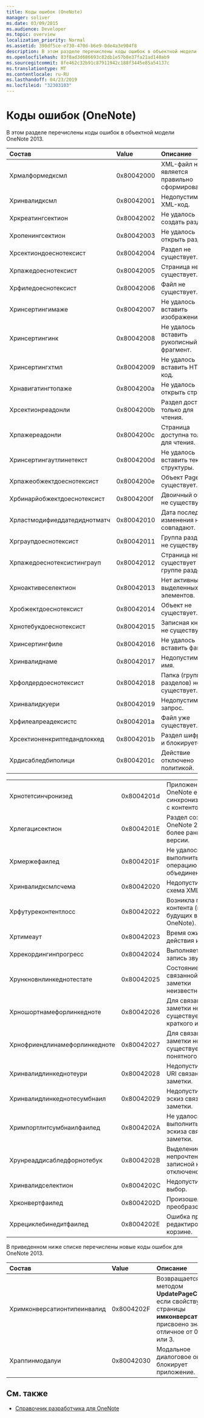 ```yaml
---
title: Коды ошибок (OneNote)
manager: soliver
ms.date: 03/09/2015
ms.audience: Developer
ms.topic: overview
localization_priority: Normal
ms.assetid: 390df5ce-e730-470d-b6e9-0de4a3e904f8
description: В этом разделе перечислены коды ошибок в объектной модели OneNote 2013.
ms.openlocfilehash: 83f8ad3d686693c82db1e57b8e37fa21ad140ab9
ms.sourcegitcommit: 8fe462c32b91c87911942c188f3445e85a54137c
ms.translationtype: MT
ms.contentlocale: ru-RU
ms.lasthandoff: 04/23/2019
ms.locfileid: "32303103"
---
```

# <a name="error-codes-onenote"></a>Коды ошибок (OneNote)

В этом разделе перечислены коды ошибок в объектной модели OneNote 2013.
  
|**Состав**|**Value**|**Описание**|
|:-----|:-----|:-----|
|Хрмалформедксмл  <br/> |0x80042000  <br/> |XML-файл не является правильно сформированным.  <br/> |
|Хринвалидксмл  <br/> |0x80042001  <br/> |Недопустимый XML-код.  <br/> |
|Хркреатингсектион  <br/> |0x80042002  <br/> |Не удалось создать раздел.  <br/> |
|Хропенингсектион  <br/> |0x80042003  <br/> |Не удалось открыть раздел.  <br/> |
|Хрсектиондоеснотексист  <br/> |0x80042004  <br/> |Раздел не существует.  <br/> |
|Хрпажедоеснотексист  <br/> |0x80042005  <br/> |Страница не существует.  <br/> |
|Хрфиледоеснотексист  <br/> |0x80042006  <br/> |Файл не существует.  <br/> |
|Хринсертингимаже  <br/> |0x80042007  <br/> |Не удалось вставить изображение.  <br/> |
|Хринсертингинк  <br/> |0x80042008  <br/> |Не удалось вставить рукописный фрагмент.  <br/> |
|Хринсертингхтмл  <br/> |0x80042009  <br/> |Не удалось вставить HTML-код.  <br/> |
|Хрнавигатингтопаже  <br/> |0x8004200a  <br/> |Не удалось открыть страницу.  <br/> |
|Хрсектионреадонли  <br/> |0x8004200b  <br/> |Раздел доступен только для чтения.  <br/> |
|Хрпажереадонли  <br/> |0x8004200c  <br/> |Страница доступна только для чтения.  <br/> |
|Хринсертингаутлинетекст  <br/> |0x8004200d  <br/> |Не удалось вставить текст структуры.  <br/> |
|Хрпажеобжектдоеснотексист  <br/> |0x8004200e  <br/> |Объект Page не существует.  <br/> |
|Хрбинарйобжектдоеснотексист  <br/> |0x8004200f  <br/> |Двоичный объект не существует.  <br/> |
|Хрластмодифиеддатедиднотматч  <br/> |0x80042010  <br/> |Дата последнего изменения не совпадают.  <br/> |
|Хрграупдоеснотексист  <br/> |0x80042011  <br/> |Группа разделов не существует.  <br/> |
|Хрпажедоеснотексистинграуп  <br/> |0x80042012  <br/> |Страница не существует в группе разделов.  <br/> |
|Хрноактивеселектион  <br/> |0x80042013  <br/> |Нет активных выделенных элементов.  <br/> |
|Хробжектдоеснотексист  <br/> |0x80042014  <br/> |Объект не существует.  <br/> |
|Хрнотебукдоеснотексист  <br/> |0x80042015  <br/> |Записная книжка не существует.  <br/> |
|Хринсертингфиле  <br/> |0x80042016  <br/> |Не удалось вставить файл.  <br/> |
|Хринвалиднаме  <br/> |0x80042017  <br/> |Недопустимое имя.  <br/> |
|Хрфолдердоеснотексист  <br/> |0x80042018  <br/> |Папка (группа разделов) не существует.  <br/> |
|Хринвалидкуери  <br/> |0x80042019  <br/> |Недопустимый запрос.  <br/> |
|Хрфилеалреадексистс  <br/> |0x8004201a  <br/> |Файл уже существует.  <br/> |
|Хрсектионенкриптедандлоккед  <br/> |0x8004201b  <br/> |Раздел шифруется и блокируется.  <br/> |
|Хрдисабледбиполици  <br/> |0x8004201c  <br/> |Действие отключено политикой.  <br/> |
   
||||
|:-----|:-----|:-----|
|Хрнотетсинчронизед  <br/> |0x8004201d  <br/> |Приложение OneNote еще не синхронизировано с контентом.  <br/> |
|Хрлегацисектион  <br/> |0x8004201E  <br/> |Раздел создан в OneNote 2007 или более ранней версии.  <br/> |
|Хрмержефаилед  <br/> |0x8004201F  <br/> |Не удалось выполнить операцию объединения.  <br/> |
|Хринвалидксмлсчема  <br/> |0x80042020  <br/> |Недопустимая схема XML.  <br/> |
|Хрфутуреконтентлосс  <br/> |0x80042022  <br/> |Возникла потеря контента (из-за будущих версий OneNote).  <br/> |
|Хртимеаут  <br/> |0x80042023  <br/> |Время ожидания действия истекло.  <br/> |
|Хррекордингинпрогресс  <br/> |0x80042024  <br/> |Выполняется запись звука.  <br/> |
|Хрункновнлинкеднотестате  <br/> |0x80042025  <br/> |Состояние связанной-заметки неизвестно.  <br/> |
|Хрношортнамефорлинкедноте  <br/> |0x80042026  <br/> |Для связанной заметки не существует краткого имени.  <br/> |
|Хрнофриендлинамефорлинкедноте  <br/> |0x80042027  <br/> |Для связанной заметки не существует понятного имени.  <br/> |
|Хринвалидлинкеднотеури  <br/> |0x80042028  <br/> |Недопустимый URI связанной заметки.  <br/> |
|Хринвалидлинкеднотесумбнаил  <br/> |0x80042029  <br/> |Недопустимый эскиз связанной заметки.  <br/> |
|Хримпортлнтсумбнаилфаилед  <br/> |0x8004202A  <br/> |Не удалось выполнить импорт эскиза связанной заметки.  <br/> |
|Хрунреаддисабледфорнотебук  <br/> |0x8004202B  <br/> |Выделение непрочтенных для записной книжки отключено.  <br/> |
|Хринвалидселектион  <br/> |0x8004202C  <br/> |Недопустимый выбор.  <br/> |
|Хрконвертфаилед  <br/> |0x8004202D  <br/> |Произошел сбой преобразования.  <br/> |
|Хррециклебинедитфаилед  <br/> |0x8004202E  <br/> |Ошибка при редактировании в корзине.  <br/> |
   
В приведенном ниже списке перечислены новые коды ошибок для OneNote 2013.
  
|**Состав**|**Value**|**Описание**|
|:-----|:-----|:-----|
|Хримконверсатионтипеинвалид  <br/> |0x8004202F  <br/> |Возвращается методом **UpdatePageContent** , если свойству узла страницы **имконверсатионтипе** присвоено значение, отличное от 0, 1, 2 или 3.  <br/> |
|Храппинмодалуи  <br/> |0x80042030  <br/> |Модальное диалоговое окно блокирует приложение.  <br/> |
   
## <a name="see-also"></a>См. также

- [Справочник разработчика для OneNote](onenote-developer-reference.md)

